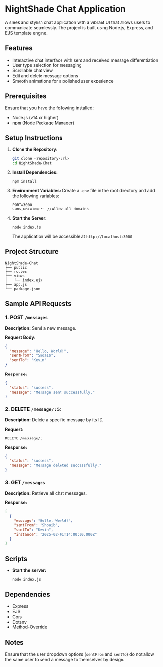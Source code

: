 # NightShade Chat Application

A sleek and stylish chat application with a vibrant UI that allows users to communicate seamlessly. The project is built using Node.js, Express, and EJS template engine.

## Features

- Interactive chat interface with sent and received message differentiation
- User type selection for messaging
- Scrollable chat view
- Edit and delete message options
- Smooth animations for a polished user experience

## Prerequisites

Ensure that you have the following installed:

- Node.js (v14 or higher)
- npm (Node Package Manager)

## Setup Instructions

1. **Clone the Repository:**

   ```bash
   git clone <repository-url>
   cd NightShade-Chat
   ```

2. **Install Dependencies:**

   ```bash
   npm install
   ```

3. **Environment Variables:** Create a `.env` file in the root directory and add the following variables:

   ```env
   PORT=3000
   CORS_ORIGIN='*' //Allow all domains
   ```

4. **Start the Server:**

   ```bash
   node index.js
   ```

   The application will be accessible at `http://localhost:3000`

## Project Structure

```
NightShade-Chat
├── public
├── routes
├── views
│   └── index.ejs
├── app.js
└── package.json
```

## Sample API Requests

### 1. POST `/messages`

**Description:** Send a new message.

**Request Body:**

```json
{
  "message": "Hello, World!",
  "sentFrom": "Shoaib",
  "sentTo": "Kevin"
}
```

**Response:**

```json
{
  "status": "success",
  "message": "Message sent successfully."
}
```

### 2. DELETE `/message/:id`

**Description:** Delete a specific message by its ID.

**Request:**

```bash
DELETE /message/1
```

**Response:**

```json
{
  "status": "success",
  "message": "Message deleted successfully."
}
```

### 3. GET `/messages`

**Description:** Retrieve all chat messages.

**Response:**

```json
[
  {
    "message": "Hello, World!",
    "sentFrom": "Shoaib",
    "sentTo": "Kevin",
    "instance": "2025-02-01T14:00:00.000Z"
  }
]
```

## Scripts

- **Start the server:**
  ```bash
  node index.js
  ```

## Dependencies

- Express
- EJS
- Cors
- Dotenv
- Method-Override

## Notes

Ensure that the user dropdown options (`sentFrom` and `sentTo`) do not allow the same user to send a message to themselves by design.

